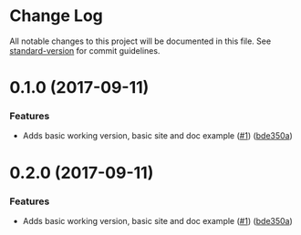 # Change Log

All notable changes to this project will be documented in this file. See [standard-version](https://github.com/conventional-changelog/standard-version) for commit guidelines.

<a name="0.1.0"></a>
# 0.1.0 (2017-09-11)


### Features

* Adds basic working version, basic site and doc example ([#1](https://github.com/techcoop/json-google-docs/issues/1)) ([bde350a](https://github.com/techcoop/json-google-docs/commit/bde350a))



<a name="0.2.0"></a>
# 0.2.0 (2017-09-11)


### Features

* Adds basic working version, basic site and doc example ([#1](https://github.com/techcoop/json-google-docs/issues/1)) ([bde350a](https://github.com/techcoop/json-google-docs/commit/bde350a))
